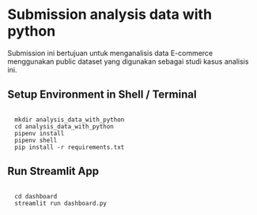 # Submission analysis data with python

Submission ini bertujuan untuk menganalisis data E-commerce menggunakan public dataset yang digunakan sebagai studi kasus analisis ini.

## Setup Environment in Shell / Terminal

<code>
  mkdir analysis_data_with_python
  cd analysis_data_with_python
  pipenv install
  pipenv shell
  pip install -r requirements.txt
</code>

## Run Streamlit App

<code>
  cd dashboard
  streamlit run dashboard.py
</code>
